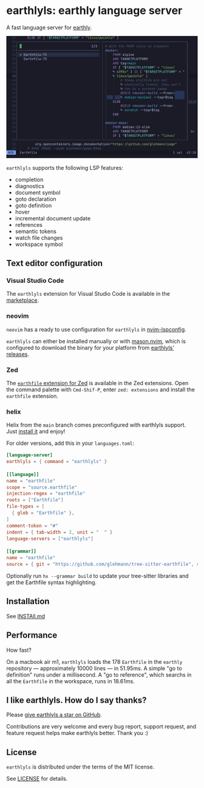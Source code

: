 # earthlyls: earthly language server

A fast language server for [earthly].

![Screenshot of yage Earthfile in helix](screenshot.png)

`earthlyls` supports the following LSP features:

* completion
* diagnostics
* document symbol
* goto declaration
* goto definition
* hover
* incremental document update
* references
* semantic tokens
* watch file changes
* workspace symbol

## Text editor configuration

### Visual Studio Code

The `earthlyls` extension for Visual Studio Code is available in the [marketplace](https://marketplace.visualstudio.com/items?itemName=glehmann.earthlyls).

### neovim

`neovim` has a ready to use configuration for `earthlyls` in [nvim-lspconfig](https://github.com/neovim/nvim-lspconfig).

`earthlyls` can either be installed manually or with [mason.nvim](https://github.com/williamboman/mason.nvim), which
is configured to download the binary for your platform from [earthlyls’ releases](https://github.com/glehmann/earthlyls/releases).

### Zed

The [`earthfile` extension for Zed](https://github.com/glehmann/earthfile.zed) is available in the Zed extensions.
Open the command palette with `Cmd-Shif-P`, enter `zed: extensions` and install the `earthfile` extension.

### helix

Helix from the `main` branch comes preconfigured with earthlyls support. Just [install it](INSTALL.md) and enjoy!

For older versions, add this in your `languages.toml`:

~~~toml
[language-server]
earthlyls = { command = "earthlyls" }

[[language]]
name = "earthfile"
scope = "source.earthfile"
injection-regex = "earthfile"
roots = ["Earthfile"]
file-types = [
  { glob = "Earthfile" },
]
comment-token = "#"
indent = { tab-width = 2, unit = "  " }
language-servers = ["earthlyls"]

[[grammar]]
name = "earthfile"
source = { git = "https://github.com/glehmann/tree-sitter-earthfile", rev = "2a6ab191f5f962562e495a818aa4e7f45f8a556a" }
~~~

Optionally run `hx --grammar build` to update your tree-sitter libraries and get the Earthfile syntax highlighting.

## Installation

See [INSTAll.md](INSTALL.md)

## Performance

How fast?

On a macbook air m1, `earthlyls` loads the 178 `Earthfile` in the `earthly` repository — approximately 10000 lines —
in 51.95ms. A simple "go to definition" runs under a millisecond. A "go to reference", which searchs in all the
`Earthfile` in the workspace, runs in 18.61ms.


## I like earthlyls. How do I say thanks?

Please [give earthlyls a star on GitHub](https://github.com/glehmann/earthlyls).

Contributions are very welcome and every bug report, support request, and feature request helps make earthlyls better.
Thank you :)

## License

`earthlyls` is distributed under the terms of the MIT license.

See [LICENSE](LICENSE) for details.

[earthly]:https://earthly.dev/

